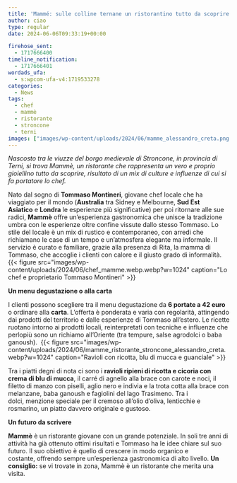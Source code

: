 ```yaml
---
title: 'Mammé: sulle colline ternane un ristorantino tutto da scoprire'
author: ciao
type: regular
date: 2024-06-06T09:33:19+00:00

firehose_sent:
  - 1717666400
timeline_notification:
  - 1717666401
wordads_ufa:
  - s:wpcom-ufa-v4:1719533278
categories:
  - News
tags:
  - chef
  - mammè
  - ristorante
  - stroncone
  - terni
images: ["images/wp-content/uploads/2024/06/mamme_alessandro_creta.png.webp"]
---
```

_Nascosto tra le viuzze del borgo medievale di Stroncone,&nbsp;in provincia di Terni,&nbsp;si trova Mammè,&nbsp;un ristorante che rappresenta un vero e proprio gioiellino tutto da scoprire, risultato di un mix di culture e influenze di cui si fa portatore lo chef._

Nato dal sogno di **Tommaso Montineri**, giovane chef locale che ha viaggiato per il mondo (**Australia**&nbsp;tra Sidney e Melbourne,&nbsp;**Sud Est Asiatico**&nbsp;e&nbsp;**Londra** le esperienze più significative) per poi ritornare alle sue radici, **Mammè** offre un&#8217;esperienza gastronomica che unisce la tradizione umbra con le esperienze oltre confine vissute dallo stesso Tommaso. Lo stile del locale è un mix di rustico e contemporaneo,&nbsp;con arredi che richiamano le case di un tempo e un&#8217;atmosfera elegante ma informale.&nbsp;Il servizio è curato e familiare,&nbsp;grazie alla presenza di Rita,&nbsp;la mamma di Tommaso,&nbsp;che accoglie i clienti con calore e il giusto grado di informalità.
{{< figure src="images/wp-content/uploads/2024/06/chef_mamme.webp.webp?w=1024" caption="Lo chef e proprietario Tommaso Montineri" >}}
 

**Un menu degustazione o alla carta**  
  
I clienti possono scegliere tra il menu degustazione da **6 portate a 42 euro** o ordinare alla **carta**. L&#8217;offerta è ponderata e varia con regolarità, attingendo dai prodotti del territorio e dalle esperienze di Tommaso all&#8217;estero. Le ricette ruotano intorno ai prodotti locali, reinterpretati con tecniche e influenze che perlopiù sono un richiamo all&#8217;Oriente (tra tempure, salse agrodolci o baba ganoush). 
{{< figure src="images/wp-content/uploads/2024/06/mamme_ristorante_stroncone_alessandro_creta.webp?w=1024" caption="Ravioli con ricotta, blu di mucca e guanciale" >}}
 

Tra i piatti degni di nota ci sono i **ravioli ripieni di ricotta e cicoria con crema di blu di mucca**, il carré di agnello alla brace con carote e noci, il filetto di manzo con piselli, aglio nero e indivia e la trota cotta alla brace con melanzane, baba ganoush e fagiolini del lago Trasimeno. Tra i dolci, menzione speciale per il cremoso all&#8217;olio d&#8217;oliva, lenticchie e rosmarino, un piatto davvero originale e gustoso.  
  
**Un futuro da scrivere**  
  
**Mammè** è un ristorante giovane con un grande potenziale. In soli tre anni di attività ha già ottenuto ottimi risultati e Tommaso ha le idee chiare sul suo futuro. Il suo obiettivo è quello di crescere in modo organico e costante, offrendo sempre un&#8217;esperienza gastronomica di alto livello. **Un consiglio:** se vi trovate in zona, Mammè è un ristorante che merita una visita. 